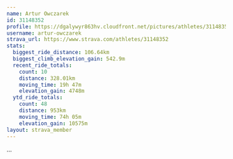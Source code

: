 ```yaml
---
name: Artur Owczarek
id: 31148352
profile: https://dgalywyr863hv.cloudfront.net/pictures/athletes/31148352/15906846/1/large.jpg
username: artur-owczarek
strava_url: https://www.strava.com/athletes/31148352
stats:
  biggest_ride_distance: 106.64km
  biggest_climb_elevation_gain: 542.9m
  recent_ride_totals:
    count: 10
    distance: 328.01km
    moving_time: 19h 47m
    elevation_gain: 4748m
  ytd_ride_totals:
    count: 48
    distance: 953km
    moving_time: 74h 05m
    elevation_gain: 10575m
layout: strava_member
--- 
```

...
